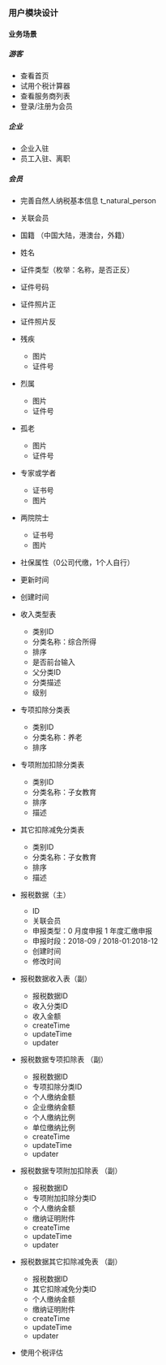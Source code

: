 ### 用户模块设计

#### 业务场景

##### 游客
 - 查看首页
 - 试用个税计算器
 - 查看服务商列表
 - 登录/注册为会员
 
##### 企业
 - 企业入驻
 - 员工入驻、离职

##### 会员
 - 完善自然人纳税基本信息 t_natural_person
  - 关联会员
  - 国籍 （中国大陆，港澳台，外籍）
  - 姓名
  - 证件类型（枚举：名称，是否正反）
  - 证件号码
  - 证件照片正
  - 证件照片反
  - 残疾
    - 图片
    - 证件号
  - 烈属
    - 图片
    - 证件号
  - 孤老
    - 图片
    - 证件号
  - 专家或学者
     - 证书号
     - 图片
  - 两院院士
    - 证书号
    - 图片
  - 社保属性（0公司代缴，1个人自行）
  - 更新时间
  - 创建时间
  
 - 收入类型表
   - 类别ID
   - 分类名称：综合所得 
   - 排序
   - 是否前台输入
   - 父分类ID
   - 分类描述
   - 级别
 - 专项扣除分类表
   - 类别ID
   - 分类名称：养老
   - 排序
 - 专项附加扣除分类表
   - 类别ID
   - 分类名称：子女教育
   - 排序
   - 描述
 - 其它扣除减免分类表
    - 类别ID
    - 分类名称：子女教育
    - 排序
    - 描述
 - 报税数据（主）
   - ID
   - 关联会员
   - 申报类型：0 月度申报 1 年度汇缴申报
   - 申报时段：2018-09 / 2018-01:2018-12
   - 创建时间
   - 修改时间
 - 报税数据收入表（副）
    - 报税数据ID
    - 收入分类ID
    - 收入金额
    - createTime
    - updateTime
    - updater
 - 报税数据专项扣除表 （副）
    - 报税数据ID
    - 专项扣除分类ID  
    - 个人缴纳金额
    - 企业缴纳金额
    - 个人缴纳比例
    - 单位缴纳比例
    - createTime
    - updateTime
    - updater
 - 报税数据专项附加扣除表 （副）
    - 报税数据ID
    - 专项附加扣除分类ID
    - 个人缴纳金额
    - 缴纳证明附件
    - createTime
    - updateTime
    - updater
 - 报税数据其它扣除减免表 （副）
    - 报税数据ID
    - 其它扣除减免分类ID
    - 个人缴纳金额
    - 缴纳证明附件
    - createTime
    - updateTime
    - updater
 - 使用个税评估
